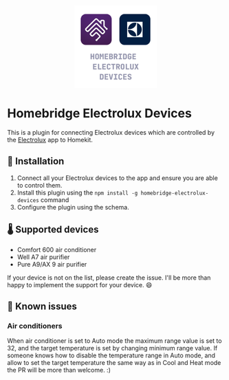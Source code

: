 <p align="center">

<img src="images/logo.png" width="192">

</p>

# Homebridge Electrolux Devices

This is a plugin for connecting Electrolux devices which are controlled by the [Electrolux](https://apps.apple.com/pl/app/electrolux/id1595816832) app to Homekit.

## 🧰 Installation

1. Connect all your Electrolux devices to the app and ensure you are able to control them.
2. Install this plugin using the `npm install -g homebridge-electrolux-devices` command
3. Configure the plugin using the schema.

## 🌡️ Supported devices

-   Comfort 600 air conditioner
-   Well A7 air purifier
-   Pure A9/AX 9 air purifier

If your device is not on the list, please create the issue. I'll be more than happy to implement the support for your device. 😄

## 🐛 Known issues

### Air conditioners

When air conditioner is set to Auto mode the maximum range value is set to 32, and the target temperature is set by changing minimum range value. If someone knows how to disable the temperature range in Auto mode, and allow to set the target temperature the same way as in Cool and Heat mode the PR will be more than welcome. :)
